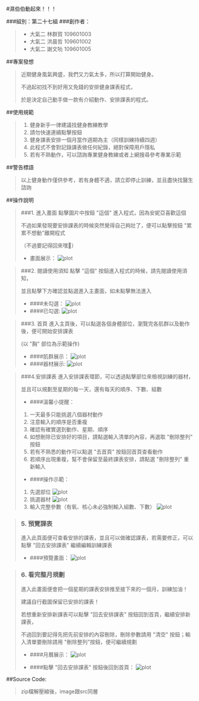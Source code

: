 #濕伯伯動起來！！！

###組別：第二十七組
###創作者：
>* 大氣二 林群賀 109601003
>* 大氣二 洪晨哲 109601002
>* 大氣二 謝文喨 109601005

##專案發想
>近期健身風氣興盛，我們又力氣太多，所以打算開始健身。
> 
>不過起初找不到好用又免錢的安排健身課表程式， 
> 
>於是決定自己動手做一款有介紹動作、安排課表的程式。


##使用規範
>1. 健身新手一律建議找健身教練教學
>2. 請勿快速連續點擊按鈕
>3. 健身課表安排一個月當作週期為主（同樣訓練持續四週）
>4. 此程式不會對記錄課表做任何紀錄，絕對保障用戶隱私
>5. 若有不熟動作，可以諮詢專業健身教練或者上網搜尋參考專業示範

##警告標語
>以上健身動作僅供參考，若有身體不適，請立即停止訓練，並且盡快找醫生諮詢

##操作說明
>###1. 進入畫面
>點擊圖片中按鈕 "這個" 進入程式，因為安妮亞喜歡這個
> 
>不過如果發現要安排課表的時候突然覺得自己夠壯了，便可以點擊按鈕 "累累不想動"離開程式
>   
>（不過要記得回來嘿🤗）
> 
>* 畫面展示：
> ![plot](/Users/linchunho/IdeaProjects/1102/FX/FinalProject/image/READMEImage/LoginPage.png)

>###2. 閱讀使用須知
>   點擊 "這個" 按鈕進入程式的時候，請先閱讀使用須知，
> 
>   並且點擊下方確認並點選進入主畫面，如未點擊無法進入
> 
>* ####未勾選：
> ![plot](/Users/linchunho/IdeaProjects/1102/FX/FinalProject/image/READMEImage/RuleUnchecked.png)
>* ####已勾選:
> ![plot](/Users/linchunho/IdeaProjects/1102/FX/FinalProject/image/READMEImage/RuleChecked.png)

>###3. 首頁
>進入主頁後，可以點選各個身體部位，瀏覽完各肌群以及動作後，便可開始安排課表
> 
>(以 "胸" 部位為示範操作)
>* ####肌群展示：
> ![plot](/Users/linchunho/IdeaProjects/1102/FX/FinalProject/image/READMEImage/HomeChest.png)
>* ####器材展示:
> ![plot](/Users/linchunho/IdeaProjects/1102/FX/FinalProject/image/READMEImage/HomeChestGif.png)

>###4.安排課表
>進入安排課表環節，可以透過點擊部位來檢視訓練的器材，
> 
>並且可以規劃至星期的每一天，還有每天的順序、下數、組數
>
>* ####溫馨小提醒：
> 1. 一天最多只能挑選八個器材動作
> 2. 注意輸入的順序是否重複
> 3. 確認有確實選到動作、星期、順序
> 4. 如想刪除已安排好的項目，請點選輸入清單的內容，再選取 "刪除整列" 按鈕
> 5. 若有不熟悉的動作可以點選 "去首頁" 按鈕回首頁查看動作
> 6. 若順序出現重複，幫不會保留至最終課表安排，請點選 "刪除整列" 重新輸入
>
>*  ####操作示範：
> 1. 先選部位
>  ![plot](/Users/linchunho/IdeaProjects/1102/FX/FinalProject/image/READMEImage/Curriculum1.png)
> 2. 挑選器材
>  ![plot](/Users/linchunho/IdeaProjects/1102/FX/FinalProject/image/READMEImage/Curriculum2.png)
> 3. 輸入完整參數（有氧、核心未必強制輸入組數、下數）
>  ![plot](/Users/linchunho/IdeaProjects/1102/FX/FinalProject/image/READMEImage/Curriculum3.png)
> 
> 

>### 5. 預覽課表
> 進入此頁面便可查看安排的課表，並且可以做確認課表，若需要修正，可以點擊 "回去安排課表" 繼續編輯訓練課表
> 
> * ####預覽畫面：
> ![plot](/Users/linchunho/IdeaProjects/1102/FX/FinalProject/image/READMEImage/Preview.png)
> 

>### 6. 看完整月規劃
> 進入此畫面便會把一個星期的課表安排推至接下來的一個月，訓練加油！
> 
> 建議自行截圖保留已安排的課表！
> 
> 若想重新安排新課表可以點擊 "回去安排課表" 按鈕回到首頁，繼續安排新課表，
> 
> 不過回到要記得先把先前安排的內容刪除，刪除參數請用 "清空" 按鈕；輸入清單要刪除請用 "刪除整列"按鈕，便可繼續規劃
> 
> * ####月曆展示：
> ![plot](/Users/linchunho/IdeaProjects/1102/FX/FinalProject/image/READMEImage/Calender.png)
> 
> * ####點擊 "回去安排課表" 按鈕後回到首頁：
> ![plot](/Users/linchunho/IdeaProjects/1102/FX/FinalProject/image/READMEImage/BackHome.png)
> 

##Source Code:
> zip檔解壓縮後，image跟src同層